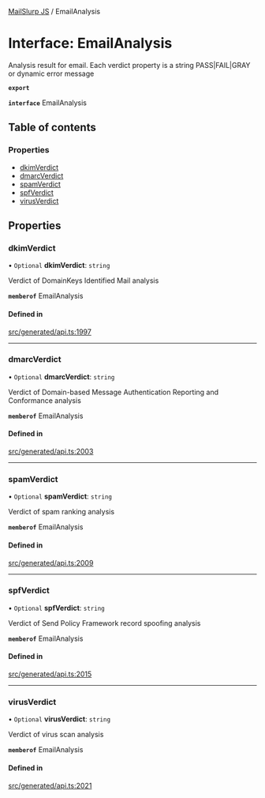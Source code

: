 [MailSlurp JS](../README.md) / EmailAnalysis

# Interface: EmailAnalysis

Analysis result for email. Each verdict property is a string PASS|FAIL|GRAY or dynamic error message

**`export`**

**`interface`** EmailAnalysis

## Table of contents

### Properties

- [dkimVerdict](EmailAnalysis.md#dkimverdict)
- [dmarcVerdict](EmailAnalysis.md#dmarcverdict)
- [spamVerdict](EmailAnalysis.md#spamverdict)
- [spfVerdict](EmailAnalysis.md#spfverdict)
- [virusVerdict](EmailAnalysis.md#virusverdict)

## Properties

### dkimVerdict

• `Optional` **dkimVerdict**: `string`

Verdict of DomainKeys Identified Mail analysis

**`memberof`** EmailAnalysis

#### Defined in

[src/generated/api.ts:1997](https://github.com/mailslurp/mailslurp-client/blob/004c609/src/generated/api.ts#L1997)

___

### dmarcVerdict

• `Optional` **dmarcVerdict**: `string`

Verdict of Domain-based Message Authentication Reporting and Conformance analysis

**`memberof`** EmailAnalysis

#### Defined in

[src/generated/api.ts:2003](https://github.com/mailslurp/mailslurp-client/blob/004c609/src/generated/api.ts#L2003)

___

### spamVerdict

• `Optional` **spamVerdict**: `string`

Verdict of spam ranking analysis

**`memberof`** EmailAnalysis

#### Defined in

[src/generated/api.ts:2009](https://github.com/mailslurp/mailslurp-client/blob/004c609/src/generated/api.ts#L2009)

___

### spfVerdict

• `Optional` **spfVerdict**: `string`

Verdict of Send Policy Framework record spoofing analysis

**`memberof`** EmailAnalysis

#### Defined in

[src/generated/api.ts:2015](https://github.com/mailslurp/mailslurp-client/blob/004c609/src/generated/api.ts#L2015)

___

### virusVerdict

• `Optional` **virusVerdict**: `string`

Verdict of virus scan analysis

**`memberof`** EmailAnalysis

#### Defined in

[src/generated/api.ts:2021](https://github.com/mailslurp/mailslurp-client/blob/004c609/src/generated/api.ts#L2021)
